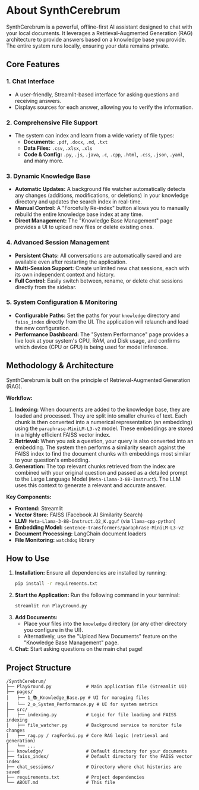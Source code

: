 # About SynthCerebrum

SynthCerebrum is a powerful, offline-first AI assistant designed to chat with your local documents. It leverages a Retrieval-Augmented Generation (RAG) architecture to provide answers based on a knowledge base you provide. The entire system runs locally, ensuring your data remains private.

## Core Features

### 1. Chat Interface
- A user-friendly, Streamlit-based interface for asking questions and receiving answers.
- Displays sources for each answer, allowing you to verify the information.

### 2. Comprehensive File Support
- The system can index and learn from a wide variety of file types:
  - **Documents:** `.pdf`, `.docx`, `.md`, `.txt`
  - **Data Files:** `.csv`, `.xlsx`, `.xls`
  - **Code & Config:** `.py`, `.js`, `.java`, `.c`, `.cpp`, `.html`, `.css`, `.json`, `.yaml`, and many more.

### 3. Dynamic Knowledge Base
- **Automatic Updates:** A background file watcher automatically detects any changes (additions, modifications, or deletions) in your knowledge directory and updates the search index in real-time.
- **Manual Control:** A "Forcefully Re-index" button allows you to manually rebuild the entire knowledge base index at any time.
- **Direct Management:** The "Knowledge Base Management" page provides a UI to upload new files or delete existing ones.

### 4. Advanced Session Management
- **Persistent Chats:** All conversations are automatically saved and are available even after restarting the application.
- **Multi-Session Support:** Create unlimited new chat sessions, each with its own independent context and history.
- **Full Control:** Easily switch between, rename, or delete chat sessions directly from the sidebar.

### 5. System Configuration & Monitoring
- **Configurable Paths:** Set the paths for your `knowledge` directory and `faiss_index` directly from the UI. The application will relaunch and load the new configuration.
- **Performance Dashboard:** The "System Performance" page provides a live look at your system's CPU, RAM, and Disk usage, and confirms which device (CPU or GPU) is being used for model inference.

## Methodology & Architecture

SynthCerebrum is built on the principle of Retrieval-Augmented Generation (RAG).

**Workflow:**
1.  **Indexing:** When documents are added to the knowledge base, they are loaded and processed. They are split into smaller chunks of text. Each chunk is then converted into a numerical representation (an embedding) using the `paraphrase-MiniLM-L3-v2` model. These embeddings are stored in a highly efficient FAISS vector index.
2.  **Retrieval:** When you ask a question, your query is also converted into an embedding. The system then performs a similarity search against the FAISS index to find the document chunks with embeddings most similar to your question's embedding.
3.  **Generation:** The top relevant chunks retrieved from the index are combined with your original question and passed as a detailed prompt to the Large Language Model (`Meta-Llama-3-8B-Instruct`). The LLM uses this context to generate a relevant and accurate answer.

**Key Components:**
- **Frontend:** Streamlit
- **Vector Store:** FAISS (Facebook AI Similarity Search)
- **LLM:** `Meta-Llama-3-8B-Instruct.Q2_K.gguf` (via `llama-cpp-python`)
- **Embedding Model:** `sentence-transformers/paraphrase-MiniLM-L3-v2`
- **Document Processing:** LangChain document loaders
- **File Monitoring:** `watchdog` library

## How to Use

1.  **Installation:** Ensure all dependencies are installed by running:
    ```bash
    pip install -r requirements.txt
    ```
2.  **Start the Application:** Run the following command in your terminal:
    ```bash
    streamlit run PlayGround.py
    ```
3.  **Add Documents:**
    - Place your files into the `knowledge` directory (or any other directory you configure in the UI).
    - Alternatively, use the "Upload New Documents" feature on the "Knowledge Base Management" page.
4.  **Chat:** Start asking questions on the main chat page!

## Project Structure

```
/SynthCerebrum/
├── PlayGround.py             # Main application file (Streamlit UI)
├── pages/
│   ├── 1_📚_Knowledge_Base.py # UI for managing files
│   └── 2_⚙️_System_Performance.py # UI for system metrics
├── src/
│   ├── indexing.py           # Logic for file loading and FAISS indexing
│   ├── file_watcher.py       # Background service to monitor file changes
│   ├── rag.py / ragForGui.py # Core RAG logic (retrieval and generation)
│   └── ...
├── knowledge/                # Default directory for your documents
├── faiss_index/              # Default directory for the FAISS vector index
├── chat_sessions/            # Directory where chat histories are saved
├── requirements.txt          # Project dependencies
└── ABOUT.md                  # This file
```
